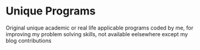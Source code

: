 # Unique Programs

Original unique academic or real life applicable programs coded by me, for improving my problem solving skills, not available eelsewhere except my blog contributions
